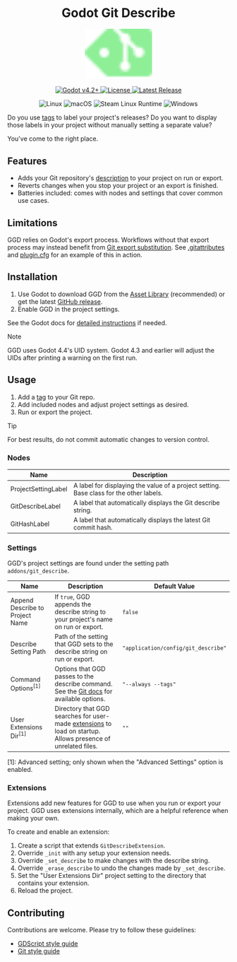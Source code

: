 <h1 align="center">Godot Git Describe</h1>
<p align="center">
  <img src="./git_describe_demo/icon.svg", width=30%>
</p>

<p align="center">
  <a href="https://godotengine.org/download/" target="_blank">
    <img alt="Godot v4.2+" src="https://img.shields.io/badge/Godot_v4.2+-478cbf?logo=godotengine&logoColor=ffffff&style=for-the-badge" />
  </a>
  <a href="LICENSE">
    <img alt="License" src="https://img.shields.io/github/license/zibetnu/godot-git-describe?labelColor=1c1c1e&style=for-the-badge&color=8eef97">
  </a>
  <a href="https://github.com/zibetnu/godot-git-describe/releases">
    <img alt="Latest Release" src="https://img.shields.io/github/v/release/zibetnu/godot-git-describe?include_prereleases&labelColor=1c1c1e&style=for-the-badge&color=ef476f">
  </a>
</p>

<p align="center">
  <img alt="Linux" src="https://img.shields.io/badge/Linux-fcc624?style=flat-square&logo=linux&logoColor=1c1c1e">
  <img alt="macOS" src="https://img.shields.io/badge/macOS-1c1c1e?style=flat-square&logo=apple">
  <img alt="Steam Linux Runtime" src="https://img.shields.io/badge/Steam_Linux_Runtime-171d25?style=flat-square&logo=steam">
  <img alt="Windows" src="https://img.shields.io/badge/Windows-0067b8?style=flat-square">
</p>

Do you use [tags](https://git-scm.com/book/en/v2/Git-Basics-Tagging) to label your project's releases? Do you want to display those labels in your project without manually setting a separate value?

You've come to the right place.

## Features

- Adds your Git repository's [description](https://git-scm.com/docs/git-describe) to your project on run or export.
- Reverts changes when you stop your project or an export is finished.
- Batteries included: comes with nodes and settings that cover common use cases.

## Limitations

GGD relies on Godot's export process. Workflows without that export process may instead benefit from [Git export substitution](https://git-scm.com/docs/gitattributes#_export_subst). See [.gitattributes](./.gitattributes) and [plugin.cfg](./addons/git_describe/plugin.cfg) for an example of this in action.

## Installation

1. Use Godot to download GGD from the [Asset Library](https://godotengine.org/asset-library/asset/3931) (recommended) or get the latest [GitHub release](https://github.com/zibetnu/godot-git-describe/releases).
2. Enable GGD in the project settings.

See the Godot docs for [detailed instructions](https://docs.godotengine.org/en/stable/tutorials/plugins/editor/installing_plugins.html) if needed.

> [!NOTE]
> GGD uses Godot 4.4's UID system. Godot 4.3 and earlier will adjust the UIDs after printing a warning on the first run.

## Usage

1. Add a [tag](https://git-scm.com/book/en/v2/Git-Basics-Tagging) to your Git repo.
2. Add included nodes and adjust project settings as desired.
3. Run or export the project.

> [!TIP]
> For best results, do not commit automatic changes to version control.

### Nodes

| Name | Description |
| - | - |
| ProjectSettingLabel | A label for displaying the value of a project setting. Base class for the other labels. |
| GitDescribeLabel | A label that automatically displays the Git describe string. |
| GitHashLabel | A label that automatically displays the latest Git commit hash. |

### Settings

GGD's project settings are found under the setting path `addons/git_describe`.

| Name | Description | Default Value |
| - | - | - |
| Append Describe to Project Name | If `true`, GGD appends the describe string to your project's name on run or export. | `false` |
| Describe Setting Path | Path of the setting that GGD sets to the describe string on run or export. | `"application/config/git_describe"` |
| Command Options<sup>[1]</sup> | Options that GGD passes to the describe command. See the [Git docs](https://git-scm.com/docs/git-describe) for available options. | `"--always --tags"` |
| User Extensions Dir<sup>[1]</sup> | Directory that GGD searches for user-made [extensions](#extensions) to load on startup. Allows presence of unrelated files. | `""` |

[1]: Advanced setting; only shown when the "Advanced Settings" option is enabled.

### Extensions

Extensions add new features for GGD to use when you run or export your project. GGD uses extensions internally, which are a helpful reference when making your own.

To create and enable an extension:

1. Create a script that extends `GitDescribeExtension`.
2. Override `_init` with any setup your extension needs.
3. Override `_set_describe` to make changes with the describe string.
4. Override `_erase_describe` to undo the changes made by `_set_describe`.
5. Set the "User Extensions Dir" project setting to the directory that contains your extension.
6. Reload the project.

## Contributing

Contributions are welcome. Please try to follow these guidelines:

- [GDScript style guide](https://docs.godotengine.org/en/stable/tutorials/scripting/gdscript/gdscript_styleguide.html)
- [Git style guide](https://github.com/agis/git-style-guide)
